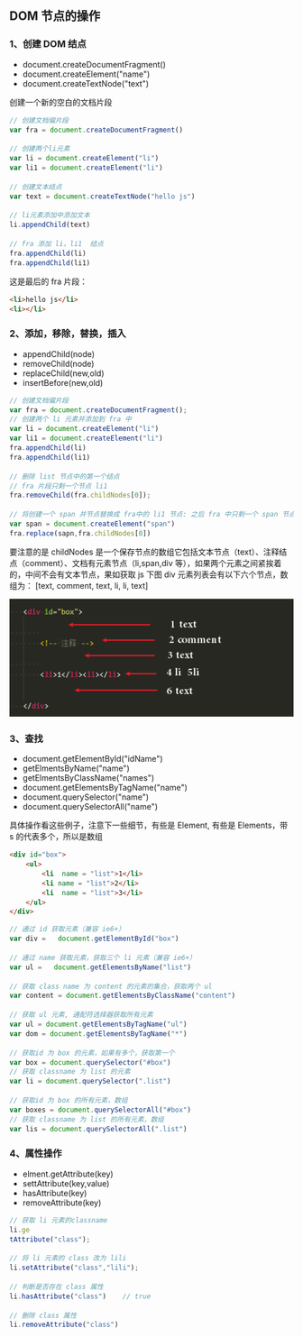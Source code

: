 ## DOM 节点的操作

### 1、创建 DOM 结点

- document.createDocumentFragment()
- document.createElement("name")
- document.createTextNode("text")

创建一个新的空白的文档片段

```js
// 创建文档偏片段
var fra = document.createDocumentFragment()

// 创建两个li元素
var li = document.createElement("li")
var li1 = document.createElement("li")

// 创建文本结点
var text = document.createTextNode("hello js")

// li元素添加中添加文本
li.appendChild(text)

// fra 添加 li，li1  结点
fra.appendChild(li)
fra.appendChild(li1)
```

这是最后的 fra 片段：
```html
<li>hello js</li>
<li></li>
```


### 2、添加，移除，替换，插入

- appendChild(node)
- removeChild(node)
- replaceChild(new,old)
- insertBefore(new,old)

```js
// 创建文档偏片段
var fra = document.createDocumentFragment();
// 创建两个 li 元素并添加到 fra 中
var li = document.createElement("li")
var li1 = document.createElement("li")
fra.appendChild(li)
fra.appendChild(li1)

// 删除 list 节点中的第一个结点
// fra 片段只剩一个节点 li1
fra.removeChild(fra.childNodes[0]);

// 将创建一个 span 并节点替换成 fra中的 li1 节点: 之后 fra 中只剩一个 span 节点
var span = document.createElement("span")
fra.replace(sapn,fra.childNodes[0])
```

要注意的是 childNodes 是一个保存节点的数组它包括文本节点（text）、注释结点（comment）、文档有元素节点（li,span,div 等），如果两个元素之间紧挨着的，中间不会有文本节点，果如获取 js 下图 div 元素列表会有以下六个节点，数组为： [text, comment, text, li, li, text]

![结点](./img/7node.png)

### 3、查找

- document.getElementById("idName")
- getElmentsByName("name")
- getElmentsByClassName("names")
- document.getElementsByTagName("name")
- document.querySelector("name")
- document.querySelectorAll("name")



具体操作看这些例子，注意下一些细节，有些是 Element, 有些是 Elements，带 s 的代表多个，所以是数组

```html
<div id="box">
    <ul>
        <li  name = "list">1</li>
        <li name = "list">2</li>
        <li  name = "list">3</li>
    </ul>
</div>
```

```js
// 通过 id 获取元素（兼容 ie6+）
var div =   document.getElementById("box")

// 通过 name 获取元素，获取三个 li 元素（兼容 ie6+）
var ul =   document.getElementsByName("list")

// 获取 class name 为 content 的元素的集合，获取两个 ul
var content = document.getElementsByClassName("content")

// 获取 ul 元素, 通配符选择器获取所有元素
var ul = document.getElementsByTagName("ul")
var dom = document.getElementsByTagName("*")

// 获取id 为 box 的元素，如果有多个，获取第一个
var box = document.querySelector("#box")
// 获取 classname 为 list 的元素
var li = document.querySelector(".list")

// 获取id 为 box 的所有元素，数组
var boxes = document.querySelectorAll("#box")
// 获取 classname 为 list 的所有元素，数组
var lis = document.querySelectorAll(".list")
```



### 4、属性操作

- elment.getAttribute(key)
- settAttribute(key,value)
- hasAttribute(key)
- removeAttribute(key)

```js
// 获取 li 元素的classname
li.ge
tAttribute("class");

// 将 li 元素的 class 改为 lili
li.setAttribute("class","lili");

// 判断是否存在 class 属性
li.hasAttribute("class")	// true

// 删除 class 属性
li.removeAttribute("class")
```

